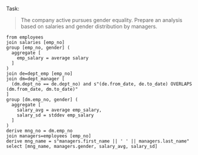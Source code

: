 Task:

> The company active pursues gender equality.
> Prepare an analysis based on salaries and gender distribution by managers.

```prql
from employees
join salaries [emp_no]
group [emp_no, gender] (
  aggregate [
    emp_salary = average salary
  ]
)
join de=dept_emp [emp_no]
join dm=dept_manager [
  (dm.dept_no == de.dept_no) and s"(de.from_date, de.to_date) OVERLAPS (dm.from_date, dm.to_date)"
]
group [dm.emp_no, gender] (
  aggregate [
    salary_avg = average emp_salary,
    salary_sd = stddev emp_salary
  ]
)
derive mng_no = dm.emp_no
join managers=employees [emp_no]
derive mng_name = s"managers.first_name || ' ' || managers.last_name"
select [mng_name, managers.gender, salary_avg, salary_sd]
```
